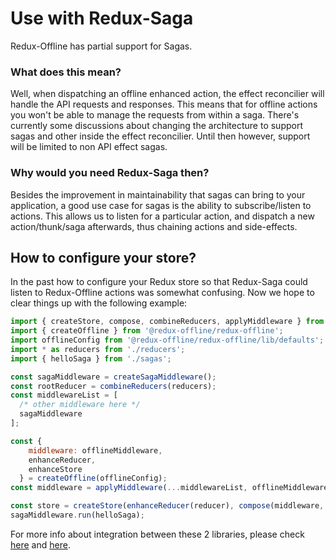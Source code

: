 # Use with Redux-Saga

Redux-Offline has partial support for Sagas.

### What does this mean?
Well, when dispatching an offline enhanced action, the effect reconcilier will handle the API requests and responses.
This means that for offline actions you won't be able to manage the requests from within a saga. There's currently some discussions about changing the architecture to support sagas and other inside the effect reconcilier.
Until then however, support will be limited to non API effect sagas.

### Why would you need Redux-Saga then?
Besides the improvement in maintainability that sagas can bring to your application, a good use case for sagas is the ability to subscribe/listen to actions.
This allows us to listen for a particular action, and dispatch a new action/thunk/saga afterwards, thus chaining actions and side-effects.

## How to configure your store?
In the past how to configure your Redux store so that Redux-Saga could listen to Redux-Offline actions was somewhat confusing. Now we hope to clear things up with the following example:

```js
import { createStore, compose, combineReducers, applyMiddleware } from 'redux';
import { createOffline } from '@redux-offline/redux-offline';
import offlineConfig from '@redux-offline/redux-offline/lib/defaults';
import * as reducers from './reducers';
import { helloSaga } from './sagas';

const sagaMiddleware = createSagaMiddleware();
const rootReducer = combineReducers(reducers);
const middlewareList = [
  /* other middleware here */
  sagaMiddleware
];

const {
    middleware: offlineMiddleware,
    enhanceReducer,
    enhanceStore
  } = createOffline(offlineConfig);
const middleware = applyMiddleware(...middlewareList, offlineMiddleware);

const store = createStore(enhanceReducer(reducer), compose(middleware, enhanceStore));
sagaMiddleware.run(helloSaga);
```

For more info about integration between these 2 libraries, please check [here](https://github.com/redux-offline/redux-offline/issues/90) and [here](https://github.com/redux-offline/redux-offline/issues/173).
